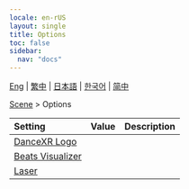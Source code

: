 ```yaml
---
locale: en-rUS
layout: single
title: Options
toc: false
sidebar:
  nav: "docs"
---
```

[Eng](/dancexr/menu/2025.4/stage/scene) | [繁中](/tw/dancexr/menu/2025.4/stage/scene) | [日本語](/jp/dancexr/menu/2025.4/stage/scene) | [한국어](/kr/dancexr/menu/2025.4/stage/scene) | [简中](/zh/dancexr/menu/2025.4/stage/scene)

[Scene](../menu#Scene) > Options



| Setting | Value | Description |
| :--- | --- | :--- |
| [DanceXR Logo](dancexr_logo) |
| [Beats Visualizer](beats_visualizer) |
| [Laser](laser) |
